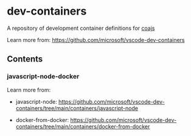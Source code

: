 # dev-containers

A repository of development container definitions for [coajs](https://github.com/coajs)

Learn more from: https://github.com/microsoft/vscode-dev-containers

## Contents

### javascript-node-docker

Learn more from:

- javascript-node: https://github.com/microsoft/vscode-dev-containers/tree/main/containers/javascript-node

- docker-from-docker: https://github.com/microsoft/vscode-dev-containers/tree/main/containers/docker-from-docker
